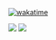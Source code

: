 [![wakatime](https://wakatime.com/badge/user/a3fb3ab1-0b9b-43ad-940f-5ef7f86397d0.svg)](https://wakatime.com/@a3fb3ab1-0b9b-43ad-940f-5ef7f86397d0)

![](https://github-readme-stats.vercel.app/api?username=emirhanbayar&count_private=true&show_icons=true&theme=react&hide_border=true&hide_title=true)
![](https://github-profile-summary-cards.vercel.app/api/cards/profile-details?username=emirhanbayar&theme=react&hide_border=true&hide_title=true)
